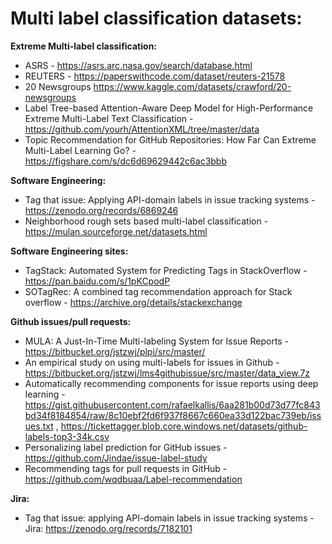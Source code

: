 # Multi label classification datasets:

**Extreme Multi-label classification:** 
- ASRS -  https://asrs.arc.nasa.gov/search/database.html
- REUTERS - https://paperswithcode.com/dataset/reuters-21578
- 20 Newsgroups https://www.kaggle.com/datasets/crawford/20-newsgroups
- Label Tree-based Attention-Aware Deep Model for High-Performance Extreme Multi-Label Text Classification - https://github.com/yourh/AttentionXML/tree/master/data
- Topic Recommendation for GitHub Repositories: How Far Can Extreme Multi-Label Learning Go? - https://figshare.com/s/dc6d69629442c6ac3bbb

**Software Engineering:**
- Tag that issue: Applying API-domain labels in issue tracking systems - https://zenodo.org/records/6869246
- Neighborhood rough sets based multi-label classification - https://mulan.sourceforge.net/datasets.html

**Software Engineering sites:**
- TagStack: Automated System for Predicting Tags in StackOverflow - https://pan.baidu.com/s/1pKCpodP
- SOTagRec: A combined tag recommendation approach for Stack overflow - https://archive.org/details/stackexchange

**Github issues/pull requests:** 
- MULA: A Just-In-Time Multi-labeling System for Issue Reports - https://bitbucket.org/jstzwj/plpi/src/master/
- An empirical study on using multi-labels for issues in Github - https://bitbucket.org/jstzwj/lms4githubissue/src/master/data_view.7z
- Automatically recommending components for issue reports using deep learning - https://gist.githubusercontent.com/rafaelkallis/6aa281b00d73d77fc843bd34f8184854/raw/8c10ebf2fd6f937f8667c660ea33d122bac739eb/issues.txt , https://tickettagger.blob.core.windows.net/datasets/github-labels-top3-34k.csv
- Personalizing label prediction for GitHub issues - https://github.com/Jindae/issue-label-study
- Recommending tags for pull requests in GitHub - https://github.com/wqdbuaa/Label-recommendation

**Jira:**
- Tag that issue: applying API-domain labels in issue tracking systems - Jira: https://zenodo.org/records/7182101
